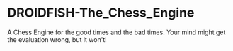 # DROIDFISH-The_Chess_Engine
A Chess Engine for the good times and the bad times. Your mind might get the evaluation wrong, but it won't!
